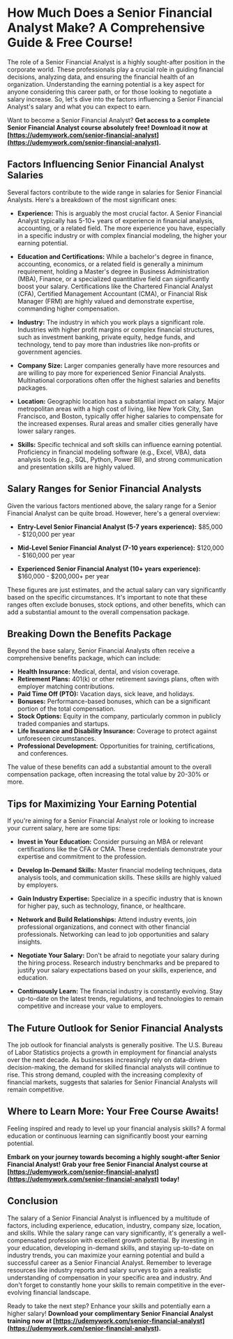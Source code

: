 # How Much Does a Senior Financial Analyst Make? A Comprehensive Guide & Free Course!

The role of a Senior Financial Analyst is a highly sought-after position in the corporate world. These professionals play a crucial role in guiding financial decisions, analyzing data, and ensuring the financial health of an organization. Understanding the earning potential is a key aspect for anyone considering this career path, or for those looking to negotiate a salary increase. So, let's dive into the factors influencing a Senior Financial Analyst's salary and what you can expect to earn.

Want to become a Senior Financial Analyst? **Get access to a complete Senior Financial Analyst course absolutely free! Download it now at [https://udemywork.com/senior-financial-analyst](https://udemywork.com/senior-financial-analyst).**

## Factors Influencing Senior Financial Analyst Salaries

Several factors contribute to the wide range in salaries for Senior Financial Analysts. Here's a breakdown of the most significant ones:

*   **Experience:** This is arguably the most crucial factor. A Senior Financial Analyst typically has 5-10+ years of experience in financial analysis, accounting, or a related field. The more experience you have, especially in a specific industry or with complex financial modeling, the higher your earning potential.

*   **Education and Certifications:** While a bachelor's degree in finance, accounting, economics, or a related field is generally a minimum requirement, holding a Master's degree in Business Administration (MBA), Finance, or a specialized quantitative field can significantly boost your salary. Certifications like the Chartered Financial Analyst (CFA), Certified Management Accountant (CMA), or Financial Risk Manager (FRM) are highly valued and demonstrate expertise, commanding higher compensation.

*   **Industry:** The industry in which you work plays a significant role. Industries with higher profit margins or complex financial structures, such as investment banking, private equity, hedge funds, and technology, tend to pay more than industries like non-profits or government agencies.

*   **Company Size:** Larger companies generally have more resources and are willing to pay more for experienced Senior Financial Analysts. Multinational corporations often offer the highest salaries and benefits packages.

*   **Location:** Geographic location has a substantial impact on salary. Major metropolitan areas with a high cost of living, like New York City, San Francisco, and Boston, typically offer higher salaries to compensate for the increased expenses. Rural areas and smaller cities generally have lower salary ranges.

*   **Skills:** Specific technical and soft skills can influence earning potential. Proficiency in financial modeling software (e.g., Excel, VBA), data analysis tools (e.g., SQL, Python, Power BI), and strong communication and presentation skills are highly valued.

## Salary Ranges for Senior Financial Analysts

Given the various factors mentioned above, the salary range for a Senior Financial Analyst can be quite broad. However, here's a general overview:

*   **Entry-Level Senior Financial Analyst (5-7 years experience):** \$85,000 - \$120,000 per year

*   **Mid-Level Senior Financial Analyst (7-10 years experience):** \$120,000 - \$160,000 per year

*   **Experienced Senior Financial Analyst (10+ years experience):** \$160,000 - \$200,000+ per year

These figures are just estimates, and the actual salary can vary significantly based on the specific circumstances. It's important to note that these ranges often exclude bonuses, stock options, and other benefits, which can add a substantial amount to the overall compensation package.

## Breaking Down the Benefits Package

Beyond the base salary, Senior Financial Analysts often receive a comprehensive benefits package, which can include:

*   **Health Insurance:** Medical, dental, and vision coverage.
*   **Retirement Plans:** 401(k) or other retirement savings plans, often with employer matching contributions.
*   **Paid Time Off (PTO):** Vacation days, sick leave, and holidays.
*   **Bonuses:** Performance-based bonuses, which can be a significant portion of the total compensation.
*   **Stock Options:** Equity in the company, particularly common in publicly traded companies and startups.
*   **Life Insurance and Disability Insurance:** Coverage to protect against unforeseen circumstances.
*   **Professional Development:** Opportunities for training, certifications, and conferences.

The value of these benefits can add a substantial amount to the overall compensation package, often increasing the total value by 20-30% or more.

## Tips for Maximizing Your Earning Potential

If you're aiming for a Senior Financial Analyst role or looking to increase your current salary, here are some tips:

*   **Invest in Your Education:** Consider pursuing an MBA or relevant certifications like the CFA or CMA. These credentials demonstrate your expertise and commitment to the profession.

*   **Develop In-Demand Skills:** Master financial modeling techniques, data analysis tools, and communication skills. These skills are highly valued by employers.

*   **Gain Industry Expertise:** Specialize in a specific industry that is known for higher pay, such as technology, finance, or healthcare.

*   **Network and Build Relationships:** Attend industry events, join professional organizations, and connect with other financial professionals. Networking can lead to job opportunities and salary insights.

*   **Negotiate Your Salary:** Don't be afraid to negotiate your salary during the hiring process. Research industry benchmarks and be prepared to justify your salary expectations based on your skills, experience, and education.

*   **Continuously Learn:** The financial industry is constantly evolving. Stay up-to-date on the latest trends, regulations, and technologies to remain competitive and increase your value to employers.

## The Future Outlook for Senior Financial Analysts

The job outlook for financial analysts is generally positive. The U.S. Bureau of Labor Statistics projects a growth in employment for financial analysts over the next decade. As businesses increasingly rely on data-driven decision-making, the demand for skilled financial analysts will continue to rise. This strong demand, coupled with the increasing complexity of financial markets, suggests that salaries for Senior Financial Analysts will remain competitive.

## Where to Learn More: Your Free Course Awaits!

Feeling inspired and ready to level up your financial analysis skills? A formal education or continuous learning can significantly boost your earning potential.

 **Embark on your journey towards becoming a highly sought-after Senior Financial Analyst! Grab your free Senior Financial Analyst course at [https://udemywork.com/senior-financial-analyst](https://udemywork.com/senior-financial-analyst) today!**

## Conclusion

The salary of a Senior Financial Analyst is influenced by a multitude of factors, including experience, education, industry, company size, location, and skills. While the salary range can vary significantly, it's generally a well-compensated profession with excellent growth potential. By investing in your education, developing in-demand skills, and staying up-to-date on industry trends, you can maximize your earning potential and build a successful career as a Senior Financial Analyst. Remember to leverage resources like industry reports and salary surveys to gain a realistic understanding of compensation in your specific area and industry. And don't forget to constantly hone your skills to remain competitive in the ever-evolving financial landscape.

Ready to take the next step? Enhance your skills and potentially earn a higher salary! **Download your complimentary Senior Financial Analyst training now at [https://udemywork.com/senior-financial-analyst](https://udemywork.com/senior-financial-analyst).**

